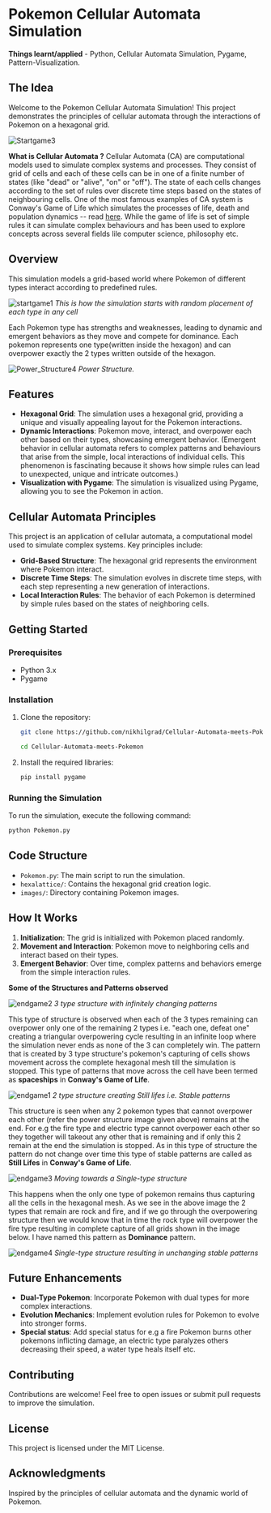 # Pokemon Cellular Automata Simulation

**Things learnt/applied** - Python, Cellular Automata Simulation, Pygame, Pattern-Visualization.

## The Idea
Welcome to the Pokemon Cellular Automata Simulation! This project demonstrates the principles of cellular automata through the interactions of Pokemon on a hexagonal grid.

![Startgame3](https://github.com/user-attachments/assets/4142380c-986c-47ff-9216-a708441eb169)


**What is Cellular Automata ?**
Cellular Automata (CA) are computational models used to simulate complex systems and processes. They consist of grid of cells and each of these cells can be in one of a finite number of states (like "dead" or "alive", "on" or "off"). The state of each cells changes according to the set of rules over discrete time steps based on the states of neighbouring cells.
One of the most famous examples of CA system is Conway's Game of Life which simulates the processes of life, death and population dynamics -- read [here](https://www.bing.com/ck/a?!&&p=8ef00c271f50e45eJmltdHM9MTcyOTkwMDgwMCZpZ3VpZD0xZDU0YjY2Yy0wNjUzLTZhMTItMGVjNC1hNDAzMDc1NTZiODYmaW5zaWQ9NTE5Nw&ptn=3&ver=2&hsh=3&fclid=1d54b66c-0653-6a12-0ec4-a40307556b86&psq=conway%27s+game+of+life+wiki&u=a1aHR0cHM6Ly9lbi53aWtpcGVkaWEub3JnL3dpa2kvQ29ud2F5JTI3c19HYW1lX29mX0xpZmU&ntb=1). While the game of life is set of simple rules it can simulate complex behaviours and has been used to explore concepts across several fields lile computer science, philosophy etc. 

## Overview

This simulation models a grid-based world where Pokemon of different types interact according to predefined rules. 

![startgame1](https://github.com/user-attachments/assets/a7bc119b-afde-4d64-98ae-145c30a3dec0)
*This is how the simulation starts with random placement of each type in any cell*

Each Pokemon type has strengths and weaknesses, leading to dynamic and emergent behaviors as they move and compete for dominance. Each pokemon represents one type(written inside the hexagon) and can overpower exactly the 2 types written outside of the hexagon.

![Power_Structure4](https://github.com/user-attachments/assets/458355c2-019f-4f5e-bfbd-741710cf7a26)
*Power Structure.* 


## Features

- **Hexagonal Grid**: The simulation uses a hexagonal grid, providing a unique and visually appealing layout for the Pokemon interactions.
- **Dynamic Interactions**: Pokemon move, interact, and overpower each other based on their types, showcasing emergent behavior. (Emergent behavior in cellular automata refers to complex patterns and behaviours that arise from the simple, local interactions of individual cells. This phenomenon is fascinating because it shows how simple rules can lead to unexpected, unique and intricate outcomes.)
- **Visualization with Pygame**: The simulation is visualized using Pygame, allowing you to see the Pokemon in action.

## Cellular Automata Principles

This project is an application of cellular automata, a computational model used to simulate complex systems. Key principles include:

- **Grid-Based Structure**: The hexagonal grid represents the environment where Pokemon interact.
- **Discrete Time Steps**: The simulation evolves in discrete time steps, with each step representing a new generation of interactions.
- **Local Interaction Rules**: The behavior of each Pokemon is determined by simple rules based on the states of neighboring cells.

## Getting Started

### Prerequisites

- Python 3.x
- Pygame

### Installation

1. Clone the repository:
   ```bash
   git clone https://github.com/nikhilgrad/Cellular-Automata-meets-Pokemon.git
   
   cd Cellular-Automata-meets-Pokemon
   ```

2. Install the required libraries:
   ```bash
   pip install pygame
   ```

### Running the Simulation

To run the simulation, execute the following command:
```bash
python Pokemon.py
```

## Code Structure

- `Pokemon.py`: The main script to run the simulation.
- `hexalattice/`: Contains the hexagonal grid creation logic.
- `images/`: Directory containing Pokemon images.

## How It Works

1. **Initialization**: The grid is initialized with Pokemon placed randomly.
2. **Movement and Interaction**: Pokemon move to neighboring cells and interact based on their types.
3. **Emergent Behavior**: Over time, complex patterns and behaviors emerge from the simple interaction rules.

**Some of the Structures and Patterns observed**

![endgame2](https://github.com/user-attachments/assets/7f4808e4-53d1-4633-943c-185d9755e275)
*3 type structure with infinitely changing patterns*

This type of structure is observed when each of the 3 types remaining can overpower only one of the  remaining 2 types i.e. "each one, defeat one" creating a triangular overpowering cycle resulting in an infinite loop where the simulation never ends as none of the 3 can completely win. The pattern that is created by 3 type structure's pokemon's capturing of cells shows movement across the complete hexagonal mesh till the simulation is stopped. This type of patterns that move across the cell have been termed as **spaceships** in **Conway's Game of Life**.


![endgame1](https://github.com/user-attachments/assets/e4d6a3be-3dc9-4588-b179-c42f8654a763)
*2 type structure creating Still lifes i.e. Stable patterns*

This structure is seen when any 2 pokemon types that cannot overpower each other (refer the power structure image given above) remains at the end. For e.g the fire type and electric type cannot overpower each other so they together will takeout any other that is remaining and if only this 2 remain at the end the simulation is stopped. As in this type of structure the pattern do not change over time this type of stable patterns are called as **Still Lifes** in **Conway's Game of Life**.

![endgame3](https://github.com/user-attachments/assets/4887302c-9aff-4070-96c6-2e2488ee99ac)
*Moving towards a Single-type structure*

This happens when the only one type of pokemon remains thus capturing all the cells in the hexagonal mesh. As we see in the above image the 2 types that remain are rock and fire, and if we go through the overpowering structure then we would know that in time the rock type will overpower the fire type resulting in complete capture of all grids shown in the image below. I have named this pattern as **Dominance** pattern.

![endgame4](https://github.com/user-attachments/assets/189938db-f6a6-4f9d-b6c1-7fd9e48e179a)
*Single-type structure resulting in unchanging stable patterns*  


## Future Enhancements

- **Dual-Type Pokemon**: Incorporate Pokemon with dual types for more complex interactions.
- **Evolution Mechanics**: Implement evolution rules for Pokemon to evolve into stronger forms.
- **Special status**: Add special status for e.g a fire Pokemon burns other pokemons inflicting damage, an electric type paralyzes others decreasing their speed,  a water type heals itself etc.

## Contributing

Contributions are welcome! Feel free to open issues or submit pull requests to improve the simulation.

## License

This project is licensed under the MIT License.

## Acknowledgments

Inspired by the principles of cellular automata and the dynamic world of Pokemon.
